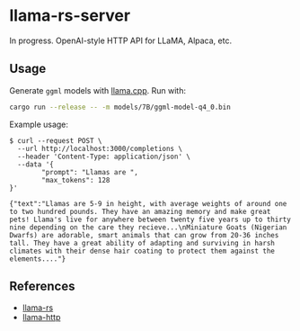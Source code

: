 # llama-rs-server

In progress. OpenAI-style HTTP API for LLaMA, Alpaca, etc.

## Usage

Generate `ggml` models with [llama.cpp](https://github.com/ggerganov/llama.cpp).
Run with:

```bash
cargo run --release -- -m models/7B/ggml-model-q4_0.bin
```

Example usage:

```shell
$ curl --request POST \
  --url http://localhost:3000/completions \
  --header 'Content-Type: application/json' \
  --data '{
        "prompt": "Llamas are ",
        "max_tokens": 128
}'

{"text":"Llamas are 5-9 in height, with average weights of around one to two hundred pounds. They have an amazing memory and make great pets! Llama's live for anywhere between twenty five years up to thirty nine depending on the care they recieve...\nMiniature Goats (Nigerian Dwarfs) are adorable, smart animals that can grow from 20-36 inches tall. They have a great ability of adapting and surviving in harsh climates with their dense hair coating to protect them against the elements...."}
```

## References
 - [llama-rs](https://github.com/setzer22/llama-rs)
 - [llama-http](https://github.com/philpax/llama-http)